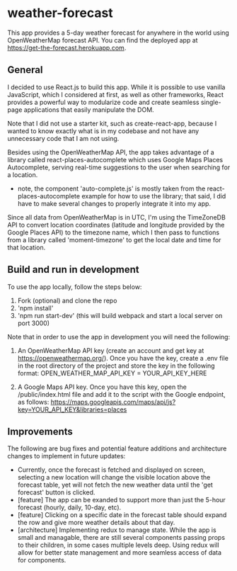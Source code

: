 # weather-forecast

This app provides a 5-day weather forecast for anywhere in the world using OpenWeatherMap forecast API. You can find the deployed app at https://get-the-forecast.herokuapp.com.

## General

I decided to use React.js to build this app. While it is possible to use vanilla JavaScript, which I considered at first, as well as other frameworks, React provides a powerful way to modularize code and create seamless single-page applications that easily manipulate the DOM.

Note that I did not use a starter kit, such as create-react-app, because I wanted to know exactly what is in my codebase and not have any unnecessary code that I am not using.

Besides using the OpenWeatherMap API, the app takes advantage of a library called react-places-autocomplete which uses Google Maps Places Autocomplete, serving real-time suggestions to the user when searching for a location.
- note, the component 'auto-complete.js' is mostly taken from the react-places-autocomplete example for how to use the library; that said, I did have to make several changes to properly integrate it into my app.

Since all data from OpenWeatherMap is in UTC, I'm using the TimeZoneDB API to convert location coordinates (latitude and longitude provided by the Google Places API) to the timezone name, which I then pass to functions from a library called 'moment-timezone' to get the local date and time for that location.

## Build and run in development

To use the app locally, follow the steps below:

1. Fork (optional) and clone the repo
2. 'npm install'
3. 'npm run start-dev' (this will build webpack and start a local server on port 3000)

Note that in order to use the app in development you will need the following:

1. An OpenWeatherMap API key (create an account and get key at https://openweathermap.org/). Once you have the key, create a .env file in the root directory of the project and store the key in the following format:
OPEN_WEATHER_MAP_API_KEY = YOUR_API_KEY_HERE

2. A Google Maps API key. Once you have this key, open the /public/index.html file and add it to the script with the Google endpoint, as follows:
https://maps.googleapis.com/maps/api/js?key=YOUR_API_KEY&libraries=places

## Improvements

The following are bug fixes and potential feature additions and architecture changes to implement in future updates:

- Currently, once the forecast is fetched and displayed on screen, selecting a new location will change the visible location above the forecast table, yet will not fetch the new weather data until the 'get forecast' button is clicked.
- [feature] The app can be exanded to support more than just the 5-hour forecast (hourly, daily, 10-day, etc).
- [feature] Clicking on a specific date in the forecast table should expand the row and give more weather details about that day.
- [architecture] Implementing redux to manage state. While the app is small and managable, there are still several components passing props to their children, in some cases multiple levels deep. Using redux will allow for better state management and more seamless access of data for components.





